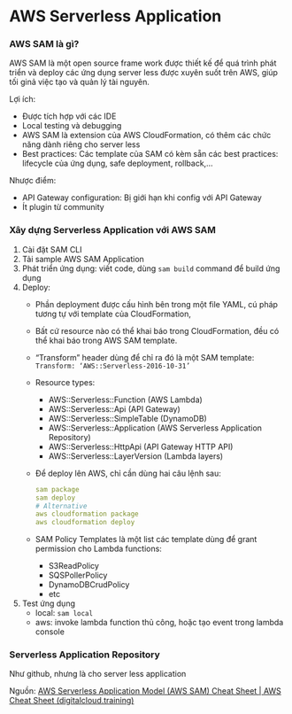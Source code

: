 # AWS Serverless Application

### AWS SAM là gì?

AWS SAM là một open source frame work được thiết kế để quá trình phát triển và deploy các ứng dụng server less được xuyên suốt trên AWS, giúp tối ginả việc tạo và quản lý tài nguyên.

Lợi ích:

- Được tích hợp với các IDE
- Local testing và debugging
- AWS SAM là extension của AWS CloudFormation, có thêm các chức năng dành riêng cho server less
- Best practices: Các template của SAM có kèm sẵn các best practices: lifecycle của ứng dụng, safe deployment, rollback,…

Nhược điểm:

- API Gateway configuration: Bị giới hạn khi config với API Gateway
- Ít plugin từ community

### Xây dựng Serverless Application với AWS SAM

1. Cài đặt SAM CLI
2. Tải sample AWS SAM Application
3. Phát triển ứng dụng:  viết code, dùng `sam build` command để build ứng dụng
4. Deploy:
    - Phần deployment được cấu hình bên trong một file YAML, cú pháp tương tự với template của CloudFormation,
    - Bất cứ resource nào có thể khai báo trong CloudFormation, đều có thể khai báo trong AWS SAM template.
    - “Transform” header dùng để chỉ ra đó là một SAM template: `Transform: ‘AWS::Serverless-2016-10-31’`
    - Resource types:
        - AWS::Serverless::Function (AWS Lambda)
        - AWS::Serverless::Api (API Gateway)
        - AWS::Serverless::SimpleTable (DynamoDB)
        - AWS::Serverless::Application (AWS Serverless Application Repository)
        - AWS::Serverless::HttpApi (API Gateway HTTP API)
        - AWS::Serverless::LayerVersion (Lambda layers)
    - Để deploy lên AWS, chỉ cần dùng hai câu lệnh sau:
        
        ```yaml
        sam package
        sam deploy
        # Alternative
        aws cloudformation package
        aws cloudformation deploy
        ```
        
    - SAM Policy Templates là một list các template dùng để grant permission cho Lambda functions:
        - S3ReadPolicy
        - SQSPollerPolicy
        - DynamoDBCrudPolicy
        - etc
5. Test ứng dụng
    - local: `sam local`
    - aws: invoke lambda function thủ công, hoặc tạo event trong lambda console

### Serverless Application Repository

Như github, nhưng là cho server less application

Nguồn: [AWS Serverless Application Model (AWS SAM) Cheat Sheet | AWS Cheat Sheet (digitalcloud.training)](https://digitalcloud.training/aws-sam/)